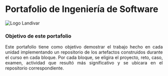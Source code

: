 # Portafolio de Ingeniería de Software
![Logo Landivar](https://i.imgur.com/3bc97R1.png)
### Objetivo de este portafolio
<div style="text-align:justify"> Este portafolio tiene como objetivo demostrar el trabajo hecho en cada unidad implementando un repositorio de los artefactos construidos durante el curso en cada bloque. Por cada bloque, se eligira el proyecto, reto, caso, examen, actividad que resultó más significativo y se ubicara en el repositorio correspondiente.</div>
